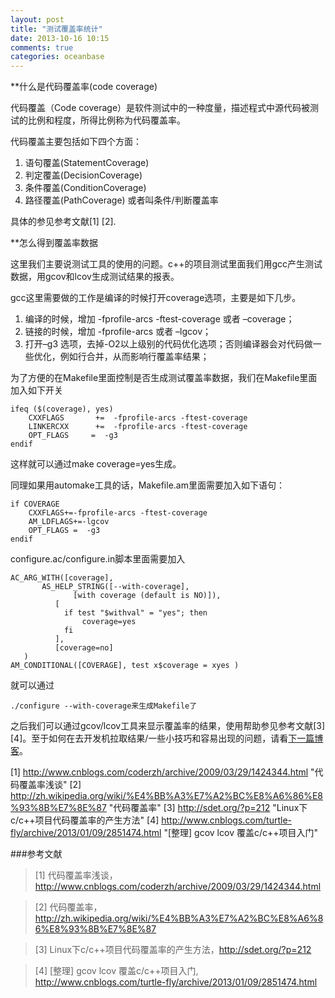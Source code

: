 ```yaml
---
layout: post
title: "测试覆盖率统计"
date: 2013-10-16 10:15
comments: true
categories: oceanbase
---
```


**什么是代码覆盖率(code coverage)

代码覆盖（Code coverage）是软件测试中的一种度量，描述程式中源代码被测试的比例和程度，所得比例称为代码覆盖率。

代码覆盖主要包括如下四个方面：

1. 语句覆盖(StatementCoverage)
2. 判定覆盖(DecisionCoverage)
3. 条件覆盖(ConditionCoverage)
4. 路径覆盖(PathCoverage) 或者叫条件/判断覆盖率

具体的参见参考文献[1] [2].

**怎么得到覆盖率数据

这里我们主要说测试工具的使用的问题。c++的项目测试里面我们用gcc产生测试数据，用gcov和lcov生成测试结果的报表。

<!-- more -->

gcc这里需要做的工作是编译的时候打开coverage选项，主要是如下几步。

1. 编译的时候，增加 -fprofile-arcs -ftest-coverage 或者 –coverage；
2. 链接的时候，增加 -fprofile-arcs 或者 –lgcov；
3. 打开–g3 选项，去掉-O2以上级别的代码优化选项；否则编译器会对代码做一些优化，例如行合并，从而影响行覆盖率结果；

为了方便的在Makefile里面控制是否生成测试覆盖率数据，我们在Makefile里面加入如下开关

	ifeq ($(coverage), yes)
		CXXFLAGS       +=  -fprofile-arcs -ftest-coverage
		LINKERCXX      +=  -fprofile-arcs -ftest-coverage
		OPT_FLAGS     =  -g3
	endif

这样就可以通过make coverage=yes生成。

同理如果用automake工具的话，Makefile.am里面需要加入如下语句：

	if COVERAGE
		CXXFLAGS+=-fprofile-arcs -ftest-coverage
		AM_LDFLAGS+=-lgcov
		OPT_FLAGS =  -g3
	endif

configure.ac/configure.in脚本里面需要加入

    AC_ARG_WITH([coverage],
           AS_HELP_STRING([--with-coverage],
		          [with coverage (default is NO)]),
	   		  [
			    if test "$withval" = "yes"; then
			    	coverage=yes
			    fi
			  ],
			  [coverage=no]
	   )
	AM_CONDITIONAL([COVERAGE], test x$coverage = xyes )

就可以通过

	./configure --with-coverage来生成Makefile了

之后我们可以通过gcov/lcov工具来显示覆盖率的结果，使用帮助参见参考文献[3] [4]。至于如何在去开发机拉取结果/一些小技巧和容易出现的问题，请看[下一篇博客](http://cxh.me/2013/10/16/user-script-to-get-coverage/ "通过脚本统计代码覆盖率")。

[1] http://www.cnblogs.com/coderzh/archive/2009/03/29/1424344.html "代码覆盖率浅谈"
[2] http://zh.wikipedia.org/wiki/%E4%BB%A3%E7%A2%BC%E8%A6%86%E8%93%8B%E7%8E%87 "代码覆盖率"
[3] http://sdet.org/?p=212 "Linux下c/c++项目代码覆盖率的产生方法"
[4] http://www.cnblogs.com/turtle-fly/archive/2013/01/09/2851474.html "[整理] gcov lcov 覆盖c/c++项目入门" 

###参考文献

>[1] 代码覆盖率浅谈，<http://www.cnblogs.com/coderzh/archive/2009/03/29/1424344.html>

>[2] 代码覆盖率，<http://zh.wikipedia.org/wiki/%E4%BB%A3%E7%A2%BC%E8%A6%86%E8%93%8B%E7%8E%87>

>[3] Linux下c/c++项目代码覆盖率的产生方法，<http://sdet.org/?p=212>

>[4] [整理] gcov lcov 覆盖c/c++项目入门, <http://www.cnblogs.com/turtle-fly/archive/2013/01/09/2851474.html>
